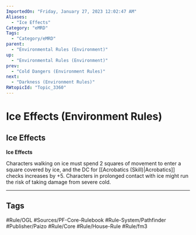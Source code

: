 ```yaml
---
ImportedOn: "Friday, January 27, 2023 12:02:47 AM"
Aliases:
  - "Ice Effects"
Category: "eMRD"
Tags:
  - "Category/eMRD"
parent:
  - "Environmental Rules (Environment)"
up:
  - "Environmental Rules (Environment)"
prev:
  - "Cold Dangers (Environment Rules)"
next:
  - "Darkness (Environment Rules)"
RWtopicId: "Topic_3360"
---
```

# Ice Effects (Environment Rules)
## Ice Effects
**Ice Effects**

Characters walking on ice must spend 2 squares of movement to enter a square covered by ice, and the DC for [[Acrobatics (Skill)|Acrobatics]] checks increases by +5. Characters in prolonged contact with ice might run the risk of taking damage from severe cold.


---
## Tags
#Rule/OGL #Sources/PF-Core-Rulebook #Rule-System/Pathfinder #Publisher/Paizo #Rule/Core #Rule/House-Rule #Rule/fm3


